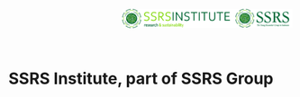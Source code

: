 <img src="https://github.com/ssrs-institute/.github/blob/b5baf5c77cff8e0e88cffee5f89acd3554ab0a69/adm/SSRS%20Group_Coba%201a.png" alt="SSRS Institute" title="SSRS Institute" width="20%" align="right"/> <img src="https://github.com/ssrs-institute/.github/blob/c89950fc38cb006907d809976554d3fde3820503/adm/SSRS%20Institute%20-%20kanan%20-%20F.png" alt="SSRS Institute" title="SSRS Institute" width="40%" align="right"/>
<br />
<br />
<br />
<br />


# SSRS Institute, part of SSRS Group

